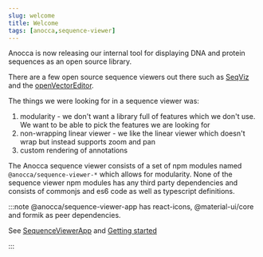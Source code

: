 ```yaml
---
slug: welcome
title: Welcome
tags: [anocca,sequence-viewer]
---
```


Anocca is now releasing our internal tool for displaying DNA and protein sequences as an open source library.

There are a few open source sequence viewers out there such as [SeqViz](https://github.com/Lattice-Automation/seqviz) and the [openVectorEditor](https://github.com/TeselaGen/openVectorEditor). 

The things we were looking for in a sequence viewer was:

1. modularity - we don't want a library full of features which we don't use. We want to be able to pick the features we are looking for
2. non-wrapping linear viewer - we like the linear viewer which doesn't wrap but instead supports zoom and pan
3. custom rendering of annotations

The Anocca sequence viewer consists of a set of npm modules named `@anocca/sequence-viewer-*` which allows for modularity. None of the sequence viewer npm modules has any third party dependencies and consists of commonjs and es6 code as well as typescript definitions.

:::note
@anocca/sequence-viewer-app has react-icons, @material-ui/core and formik as peer dependencies.

See [SequenceViewerApp](/docs/api/sequence-viewer-app.sequenceviewerapp) and [Getting started](/docs/tutorial/get-started)

:::

